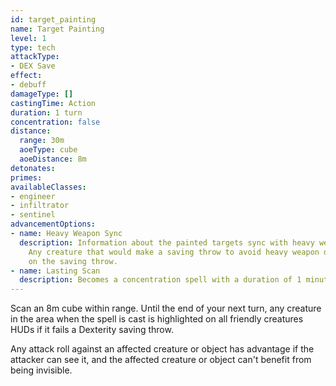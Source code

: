 ```yaml
---
id: target_painting
name: Target Painting
level: 1
type: tech
attackType:
- DEX Save
effect:
- debuff
damageType: []
castingTime: Action
duration: 1 turn
concentration: false
distance:
  range: 30m
  aoeType: cube
  aoeDistance: 8m
detonates: 
primes: 
availableClasses:
- engineer
- infiltrator
- sentinel
advancementOptions:
- name: Heavy Weapon Sync
  description: Information about the painted targets sync with heavy weapon systems.
    Any creature that would make a saving throw to avoid heavy weapon damage has disadvantage
    on the saving throw.
- name: Lasting Scan
  description: Becomes a concentration spell with a duration of 1 minute.
---
```

Scan an 8m cube within range. Until the end of your next turn, any creature in the area when the spell is cast is
highlighted on all friendly creatures HUDs if it fails a Dexterity saving throw.

Any attack roll against an affected creature or object has advantage if the attacker can see it, and the affected
creature or object can't benefit from being invisible.
